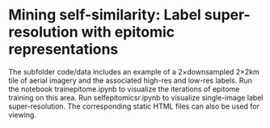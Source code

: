 # Mining self-similarity: Label super-resolution with epitomic representations

The   subfolder code/data includes an example of a 2×downsampled 2×2km tile of aerial imagery and the associated high-res and low-res labels. Run the notebook trainepitome.ipynb to visualize the iterations of epitome training on this area. Run selfepitomicsr.ipynb to visualize single-image label super-resolution. The corresponding static HTML files can also be used for viewing.
